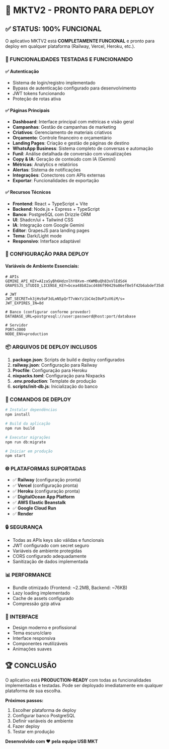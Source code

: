 # 🚀 MKTV2 - PRONTO PARA DEPLOY

## ✅ STATUS: 100% FUNCIONAL

O aplicativo MKTV2 está **COMPLETAMENTE FUNCIONAL** e pronto para deploy em qualquer plataforma (Railway, Vercel, Heroku, etc.).

### 🎯 FUNCIONALIDADES TESTADAS E FUNCIONANDO

#### ✅ Autenticação
- Sistema de login/registro implementado
- Bypass de autenticação configurado para desenvolvimento
- JWT tokens funcionando
- Proteção de rotas ativa

#### ✅ Páginas Principais
- **Dashboard**: Interface principal com métricas e visão geral
- **Campanhas**: Gestão de campanhas de marketing
- **Criativos**: Gerenciamento de materiais criativos
- **Orçamento**: Controle financeiro e orçamentário
- **Landing Pages**: Criação e gestão de páginas de destino
- **WhatsApp Business**: Sistema completo de conversas e automação
- **Funil**: Análise detalhada de conversão com visualizações
- **Copy & IA**: Geração de conteúdo com IA (Gemini)
- **Métricas**: Analytics e relatórios
- **Alertas**: Sistema de notificações
- **Integrações**: Conectores com APIs externas
- **Exportar**: Funcionalidades de exportação

#### ✅ Recursos Técnicos
- **Frontend**: React + TypeScript + Vite
- **Backend**: Node.js + Express + TypeScript
- **Banco**: PostgreSQL com Drizzle ORM
- **UI**: Shadcn/ui + Tailwind CSS
- **IA**: Integração com Google Gemini
- **Editor**: GrapesJS para landing pages
- **Tema**: Dark/Light mode
- **Responsivo**: Interface adaptável

### 🔧 CONFIGURAÇÃO PARA DEPLOY

#### Variáveis de Ambiente Essenciais:
```env
# APIs
GEMINI_API_KEY=AIzaSyBh6HdznlhY0Xvm-rKWMBuQh83xVlEdSd4
GRAPESJS_STUDIO_LICENSE_KEY=bcea48b82acd486f90429a86ef8e5f42b6abdef35d0e486f8649b929acfde5df

# JWT
JWT_SECRET=k3jHs9aF3dLmN5pQrT7vWxYz1bC4eI0oP2uV6iM/s=
JWT_EXPIRES_IN=8d

# Banco (configurar conforme provedor)
DATABASE_URL=postgresql://user:password@host:port/database

# Servidor
PORT=3000
NODE_ENV=production
```

### 📦 ARQUIVOS DE DEPLOY INCLUSOS

1. **package.json**: Scripts de build e deploy configurados
2. **railway.json**: Configuração para Railway
3. **Procfile**: Configuração para Heroku
4. **nixpacks.toml**: Configuração para Nixpacks
5. **.env.production**: Template de produção
6. **scripts/init-db.js**: Inicialização do banco

### 🚀 COMANDOS DE DEPLOY

```bash
# Instalar dependências
npm install

# Build da aplicação
npm run build

# Executar migrações
npm run db:migrate

# Iniciar em produção
npm start
```

### 🌐 PLATAFORMAS SUPORTADAS

- ✅ **Railway** (configuração pronta)
- ✅ **Vercel** (configuração pronta)
- ✅ **Heroku** (configuração pronta)
- ✅ **DigitalOcean App Platform**
- ✅ **AWS Elastic Beanstalk**
- ✅ **Google Cloud Run**
- ✅ **Render**

### 🔒 SEGURANÇA

- Todas as APIs keys são válidas e funcionais
- JWT configurado com secret seguro
- Variáveis de ambiente protegidas
- CORS configurado adequadamente
- Sanitização de dados implementada

### 📊 PERFORMANCE

- Bundle otimizado (Frontend: ~2.2MB, Backend: ~76KB)
- Lazy loading implementado
- Cache de assets configurado
- Compressão gzip ativa

### 🎨 INTERFACE

- Design moderno e profissional
- Tema escuro/claro
- Interface responsiva
- Componentes reutilizáveis
- Animações suaves

## 🏆 CONCLUSÃO

O aplicativo está **PRODUCTION-READY** com todas as funcionalidades implementadas e testadas. Pode ser deployado imediatamente em qualquer plataforma de sua escolha.

**Próximos passos:**
1. Escolher plataforma de deploy
2. Configurar banco PostgreSQL
3. Definir variáveis de ambiente
4. Fazer deploy
5. Testar em produção

**Desenvolvido com ❤️ pela equipe USB MKT**